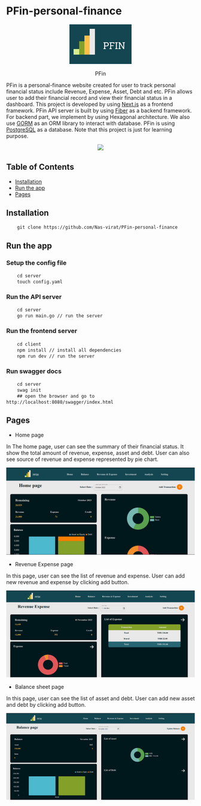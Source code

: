 # PFin-personal-finance

<p align="center" width="100%">
    <img width="33%" src="./img/Logo.png"> 
    <p align="center">PFin</p>
</p>

PFin is a personal-finance website created for user to track personal financial status include Revenue, Expense, Asset, Debt and etc. PFin allows user to add their financial record and view their financial status in a dashboard. 
This project is developed by using [Next.js](https://nextjs.org/docs) as a frontend framework. PFin API server is built by using [Fiber](https://docs.gofiber.io/) as a backend framework. For backend part, we implement by using Hexagonal architecture. We also use [GORM](https://gorm.io/docs/) as an ORM library to interact with database.
PFin is using [PostgreSQL](https://www.postgresql.org/docs/) as a database. Note that this project is just for learning purpose.

<p align="center">
  <a href="https://skillicons.dev">
    <img src="https://skillicons.dev/icons?i=nextjs,go,postgres" />
  </a>
</p>

## Table of Contents

- [Installation](#Installation)
- [Run the app](#run-the-app)
- [Pages](#Pages)


## Installation
```
    git clone https://github.com/Nas-virat/PFin-personal-finance
```

## Run the app

### Setup the config file
```
    cd server
    touch config.yaml
```


### Run the API server
```
    cd server
    go run main.go // run the server
```
### Run the frontend server
```
    cd client 
    npm install // install all dependencies
    npm run dev // run the server
```

### Run swagger docs
```
    cd server
    swag init
    ## open the browser and go to http://localhost:8080/swagger/index.html
```





## Pages

- Home page

In The home page, user can see the summary of their financial status. It show the total amount of revenue, expense, asset and debt. User can also see source of revenue and expense represented by pie chart.

<p align="center" width="100%">
    <img src="./img/Home.png">
</p>

- Revenue Expense page

In this page, user can see the list of revenue and expense. User can add new revenue and expense by clicking add button. 

<p align="center" width="100%">
    <img src="./img/RevenueExpense.png">
</p>

- Balance sheet page

In this page, user can see the list of asset and debt. User can add new asset and debt by clicking add button.

<p align="center" width="100%">
    <img src="./img/Balance.png">
